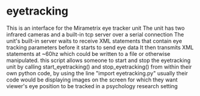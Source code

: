 # eyetracking
This is an interface for the Mirametrix eye tracker unit 
The unit has two infrared cameras and a built-in tcp server over a serial connection 
The unit's built-in server waits to receive XML statements 
that contain eye tracking parameters before it starts to send eye data 
It then transmits XML statements at ~60hz which could be written to a file 
or otherwise manipulated. this script allows someone to start and stop 
the eyetracking unit by calling start_eyetracking() and stop_eyetracking() 
from within their own python code, by using the line "import eyetracking.py" 
usually their code would be displaying images on the screen 
for which they want viewer's eye position to be tracked 
in a psychology research setting
